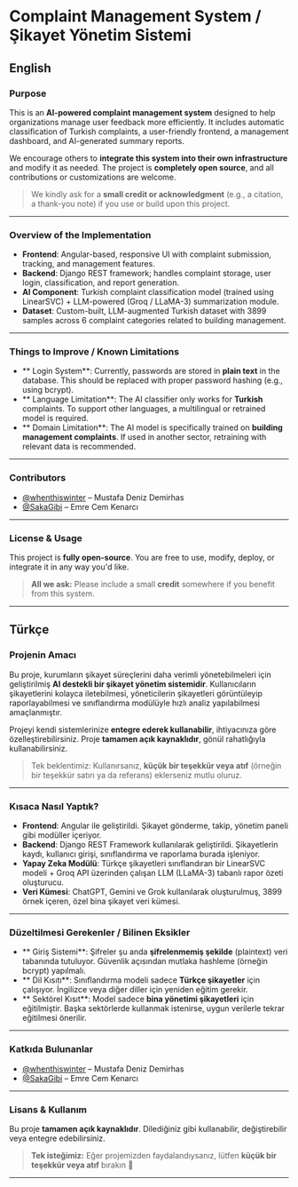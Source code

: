 # Complaint Management System / Şikayet Yönetim Sistemi

##  English

###  Purpose

This is an **AI-powered complaint management system** designed to help organizations manage user feedback more efficiently. It includes automatic classification of Turkish complaints, a user-friendly frontend, a management dashboard, and AI-generated summary reports.

We encourage others to **integrate this system into their own infrastructure** and modify it as needed. The project is **completely open source**, and all contributions or customizations are welcome.

> We kindly ask for a **small credit or acknowledgment** (e.g., a citation, a thank-you note) if you use or build upon this project.

---

###  Overview of the Implementation

- **Frontend**: Angular-based, responsive UI with complaint submission, tracking, and management features.
- **Backend**: Django REST framework; handles complaint storage, user login, classification, and report generation.
- **AI Component**: Turkish complaint classification model (trained using LinearSVC) + LLM-powered (Groq / LLaMA-3) summarization module.
- **Dataset**: Custom-built, LLM-augmented Turkish dataset with 3899 samples across 6 complaint categories related to building management.

---

###  Things to Improve / Known Limitations

- ** Login System**: Currently, passwords are stored in **plain text** in the database. This should be replaced with proper password hashing (e.g., using bcrypt).
- ** Language Limitation**: The AI classifier only works for **Turkish** complaints. To support other languages, a multilingual or retrained model is required.
- ** Domain Limitation**: The AI model is specifically trained on **building management complaints**. If used in another sector, retraining with relevant data is recommended.

---

###  Contributors

- [@whenthiswinter](https://github.com/whenthiswinter) – Mustafa Deniz Demirhas  
- [@SakaGibi](https://github.com/SakaGibi) – Emre Cem Kenarcı

---

###  License & Usage

This project is **fully open-source**. You are free to use, modify, deploy, or integrate it in any way you'd like.

> **All we ask:** Please include a small **credit** somewhere if you benefit from this system.

---

##  Türkçe

###  Projenin Amacı

Bu proje, kurumların şikayet süreçlerini daha verimli yönetebilmeleri için geliştirilmiş **AI destekli bir şikayet yönetim sistemidir**. Kullanıcıların şikayetlerini kolayca iletebilmesi, yöneticilerin şikayetleri görüntüleyip raporlayabilmesi ve sınıflandırma modülüyle hızlı analiz yapılabilmesi amaçlanmıştır.

Projeyi kendi sistemlerinize **entegre ederek kullanabilir**, ihtiyacınıza göre özelleştirebilirsiniz. Proje **tamamen açık kaynaklıdır**, gönül rahatlığıyla kullanabilirsiniz.

> Tek beklentimiz: Kullanırsanız, **küçük bir teşekkür veya atıf** (örneğin bir teşekkür satırı ya da referans) eklerseniz mutlu oluruz.

---

###  Kısaca Nasıl Yaptık?

- **Frontend**: Angular ile geliştirildi. Şikayet gönderme, takip, yönetim paneli gibi modüller içeriyor.
- **Backend**: Django REST Framework kullanılarak geliştirildi. Şikayetlerin kaydı, kullanıcı girişi, sınıflandırma ve raporlama burada işleniyor.
- **Yapay Zeka Modülü**: Türkçe şikayetleri sınıflandıran bir LinearSVC modeli + Groq API üzerinden çalışan LLM (LLaMA-3) tabanlı rapor özeti oluşturucu.
- **Veri Kümesi**: ChatGPT, Gemini ve Grok kullanılarak oluşturulmuş, 3899 örnek içeren, özel bina şikayet veri kümesi.

---

###  Düzeltilmesi Gerekenler / Bilinen Eksikler

- ** Giriş Sistemi**: Şifreler şu anda **şifrelenmemiş şekilde** (plaintext) veri tabanında tutuluyor. Güvenlik açısından mutlaka hashleme (örneğin bcrypt) yapılmalı.
- ** Dil Kısıtı**: Sınıflandırma modeli sadece **Türkçe şikayetler** için çalışıyor. İngilizce veya diğer diller için yeniden eğitim gerekir.
- ** Sektörel Kısıt**: Model sadece **bina yönetimi şikayetleri** için eğitilmiştir. Başka sektörlerde kullanmak istenirse, uygun verilerle tekrar eğitilmesi önerilir.

---

###  Katkıda Bulunanlar

- [@whenthiswinter](https://github.com/whenthiswinter) – Mustafa Deniz Demirhas  
- [@SakaGibi](https://github.com/SakaGibi) – Emre Cem Kenarcı

---

###  Lisans & Kullanım

Bu proje **tamamen açık kaynaklıdır**. Dilediğiniz gibi kullanabilir, değiştirebilir veya entegre edebilirsiniz.

> **Tek isteğimiz:** Eğer projemizden faydalandıysanız, lütfen **küçük bir teşekkür veya atıf** bırakın 🙏

---

